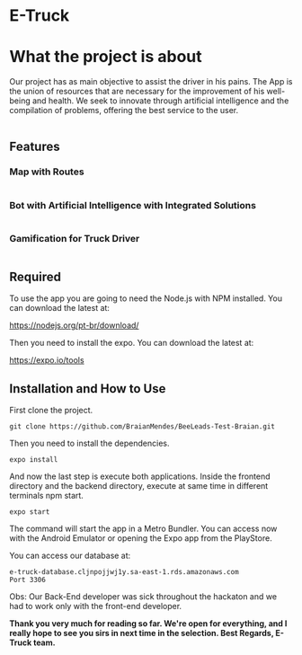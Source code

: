 # E-Truck

<h1>What the project is about</h1>

Our project has as main objective to assist the driver in his pains. The App is the union of resources that are necessary for the improvement of his well-being and health. We seek to innovate through artificial intelligence and the compilation of problems, offering the best service to the user.

<img source="./readme_assets/intro.jpeg" width="100%">
<img source="./readme_assets/menu.jpeg" width="100%">
<img source="./readme_assets/user.jpeg" width="100%">

<h2>Features</h2>

<h3>Map with Routes</h3>

<img source="./readme_assets/map.jpeg" width="100%">

<h3>Bot with Artificial Intelligence with Integrated Solutions</h3>

<img source="./readme_assets/bot1.jpeg" width="100%">
<img source="./readme_assets/bot2.jpeg" width="100%">

<h3>Gamification for Truck Driver</h3>

<img source="./readme_assets/prize1.jpeg" width="100%">
<img source="./readme_assets/prize2.jpeg" width="100%">



<h2>Required</h2>
To use the app you are going to need the Node.js with NPM installed. You can download the latest at:

https://nodejs.org/pt-br/download/

Then you need to install the expo. You can download the latest at:

https://expo.io/tools

<h2>Installation and How to Use</h2>
First clone the project.

```
git clone https://github.com/BraianMendes/BeeLeads-Test-Braian.git
```

Then you need to install the dependencies.
```
expo install
```

And now the last step is execute both applications. Inside the frontend directory and the backend directory, execute at same time in different terminals npm start.

```
expo start
```
The command will start the app in a Metro Bundler.
You can access now with the Android Emulator or opening the Expo app from the PlayStore.


You can access our database at:

```
e-truck-database.cljnpojjwj1y.sa-east-1.rds.amazonaws.com
Port 3306
```

Obs: Our Back-End developer was sick throughout the hackaton and we had to work only with the front-end developer.

<strong>Thank you very much for reading so far. We're open for everything, and I really hope to see you sirs in next time in the selection. Best Regards, E-Truck team.</strong>
